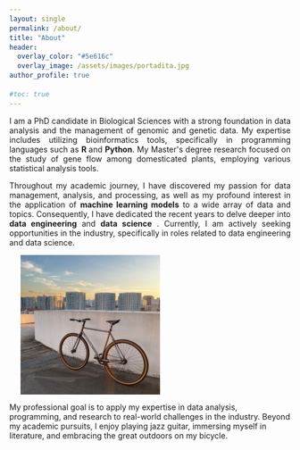 ```yaml
---
layout: single
permalink: /about/
title: "About"
header:
  overlay_color: "#5e616c"
  overlay_image: /assets/images/portadita.jpg
author_profile: true

#toc: true
---
```


<p style="text-align: justify;">
I am a PhD candidate in Biological Sciences with a strong foundation in data analysis and the management of genomic and genetic data. My expertise includes utilizing bioinformatics tools, specifically in programming languages such as <b> R </b>  and <b>Python</b>. My Master's degree research focused on the study of gene flow among domesticated plants, employing various statistical analysis tools.</p>
<p style="text-align: justify;">
Throughout my academic journey, I have discovered my passion for data management, analysis, 
and processing, as well as my profound interest in the application of <b> machine learning models</b>  to a wide array of data and topics. Consequently, I have dedicated the recent years to delve deeper into <b> data engineering</b>  and <b> data science</b> . Currently, I am actively seeking opportunities in the industry, specifically in roles related to data engineering and data science.</p>

<figure style="width: 250px; height: 250px; margin: 10px 20px;"  class="align-right">
  <img src="/assets/images/bicicle3.jpg " alt="">
</figure> 
<p style="text-align: justify;">

My professional goal is to apply my expertise in data analysis, programming, and research to real-world challenges in the industry. Beyond my academic pursuits, I enjoy  playing jazz guitar, immersing myself in literature, and embracing the great outdoors on my bicycle.

</p>